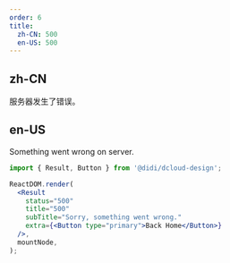 ```yaml
---
order: 6
title:
  zh-CN: 500
  en-US: 500
---
```


## zh-CN

服务器发生了错误。

## en-US

Something went wrong on server.

```jsx
import { Result, Button } from '@didi/dcloud-design';

ReactDOM.render(
  <Result
    status="500"
    title="500"
    subTitle="Sorry, something went wrong."
    extra={<Button type="primary">Back Home</Button>}
  />,
  mountNode,
);
```
